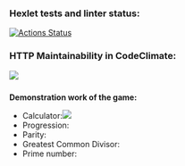 ### Hexlet tests and linter status:
[![Actions Status](https://github.com/xocoee/frontend-project-44/workflows/hexlet-check/badge.svg)](https://github.com/xocoee/frontend-project-44/actions)

### HTTP Maintainability in CodeClimate:
<a href="https://codeclimate.com/github/xocoee/frontend-project-44/maintainability"><img src="https://api.codeclimate.com/v1/badges/82c59d73510bd57bbc36/maintainability" /></a>

### 








<b>Demonstration work of the game:</b>
<ul>
  <li>Calculator:<img weigth='100px' src="https://asciinema.org/a/76cD5m7GJt3WTrv3aALT925YJ.svg"/></li>
  <li>Progression:</li>
  <li>Parity:</li>
  <li>Greatest Common Divisor:</li>
  <li>Prime number:</li>
</ul>
